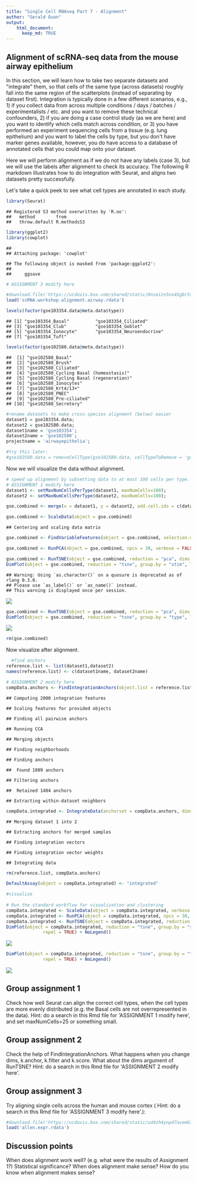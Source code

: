```yaml
---
title: "Single Cell RNAseq Part 7 - Alignment"
author: "Gerald Quon"
output:
    html_document:
      keep_md: TRUE
---
```




## Alignment of scRNA-seq data from the mouse airway epithelium

In this section, we will learn how to take two separate datasets and "integrate" them, so that cells of the same type (across datasets) roughly fall into the same region of the scatterplots (instead of separating by dataset first). Integration is typically done in a few different scenarios, e.g., 1) if you collect data from across multiple conditions / days / batches / experimentalists / etc. and you want to remove these technical confounders, 2) if you are doing a case control study (as we are here) and you want to identify which cells match across condition, or 3) you have performed an experiment sequencing cells from a tissue (e.g. lung epithelium) and you want to label the cells by type, but you don't have marker genes available, however, you do have access to a database of annotated cells that you could map onto your dataset.

Here we will perform alignment as if we do not have any labels (case 3), but we will use the labels after alignment to check its accuracy. The following R markdown illustrates how to do integration with Seurat, and aligns two datasets pretty successfully.

Let's take a quick peek to see what cell types are annotated in each study.


```r
library(Seurat)
```

```
## Registered S3 method overwritten by 'R.oo':
##   method        from       
##   throw.default R.methodsS3
```

```r
library(ggplot2)
library(cowplot)
```

```
## 
## Attaching package: 'cowplot'
```

```
## The following object is masked from 'package:ggplot2':
## 
##     ggsave
```

```r
# ASSIGNMENT 3 modify here

#download.file('https://ucdavis.box.com/shared/static/0nseizn5no45gbr5tsiks7lqz1ziixx7.rdata','scRNA.workshop.alignment.airway.rdata', mode='wb')
load('scRNA.workshop.alignment.airway.rdata')

levels(factor(gse103354.data@meta.data$type))
```

```
## [1] "gse103354_Basal"          "gse103354_Ciliated"      
## [3] "gse103354_Club"           "gse103354_Goblet"        
## [5] "gse103354_Ionocyte"       "gse103354_Neuroendocrine"
## [7] "gse103354_Tuft"
```

```r
levels(factor(gse102580.data@meta.data$type))
```

```
##  [1] "gse102580_Basal"                       
##  [2] "gse102580_Brush"                       
##  [3] "gse102580_Ciliated"                    
##  [4] "gse102580_Cycling Basal (homeostasis)" 
##  [5] "gse102580_Cycling Basal (regeneration)"
##  [6] "gse102580_Ionocytes"                   
##  [7] "gse102580_Krt4/13+"                    
##  [8] "gse102580_PNEC"                        
##  [9] "gse102580_Pre-ciliated"                
## [10] "gse102580_Secretory"
```

```r
#rename datasets to make cross-species alignment (below) easier
dataset1 = gse103354.data;
dataset2 = gse102580.data;
dataset1name = 'gse103354';
dataset2name = 'gse102580';
projectname = 'airwayepithelia';

#try this later:
#gse102580.data = removeCellType(gse102580.data, cellTypeToRemove = 'gse102580_Ciliated')
```


Now we will visualize the data without alignment.


```r
# speed up alignment by subsetting data to at most 100 cells per type.
# ASSIGNMENT 1 modify here
dataset1 <- setMaxNumCellsPerType(dataset1, maxNumCells=100);
dataset2 <- setMaxNumCellsPerType(dataset2, maxNumCells=100);

gse.combined <- merge(x = dataset1, y = dataset2, add.cell.ids = c(dataset1name, dataset2name), project = projectname)

gse.combined <- ScaleData(object = gse.combined)
```

```
## Centering and scaling data matrix
```

```r
gse.combined <- FindVariableFeatures(object = gse.combined, selection.method = "vst", nfeatures = 2000, verbose = FALSE)

gse.combined <- RunPCA(object = gse.combined, npcs = 30, verbose = FALSE)

gse.combined <- RunTSNE(object = gse.combined, reduction = "pca", dims = 1:20)
DimPlot(object = gse.combined, reduction = "tsne", group.by = "stim", label = TRUE, repel = TRUE) + NoLegend()
```

```
## Warning: Using `as.character()` on a quosure is deprecated as of rlang 0.3.0.
## Please use `as_label()` or `as_name()` instead.
## This warning is displayed once per session.
```

![](scRNA_Workshop-PART7_files/figure-html/data_visualization_without_alignment-1.png)<!-- -->

```r
gse.combined <- RunTSNE(object = gse.combined, reduction = "pca", dims = 1:20)
DimPlot(object = gse.combined, reduction = "tsne", group.by = "type", label = TRUE, repel = TRUE) + NoLegend()
```

![](scRNA_Workshop-PART7_files/figure-html/data_visualization_without_alignment-2.png)<!-- -->

```r
rm(gse.combined)
```
  

Now visualize after alignment.
  

```r
  #find anchors
reference.list <- list(dataset1,dataset2)
names(reference.list) <- c(dataset1name, dataset2name)

# ASSIGNMENT 2 modify here
compData.anchors <- FindIntegrationAnchors(object.list = reference.list, dims = 1:30, k.anchor = 5, k.filter = 200, k.score = 30)
```

```
## Computing 2000 integration features
```

```
## Scaling features for provided objects
```

```
## Finding all pairwise anchors
```

```
## Running CCA
```

```
## Merging objects
```

```
## Finding neighborhoods
```

```
## Finding anchors
```

```
## 	Found 1809 anchors
```

```
## Filtering anchors
```

```
## 	Retained 1484 anchors
```

```
## Extracting within-dataset neighbors
```

```r
compData.integrated <- IntegrateData(anchorset = compData.anchors, dims = 1:30)
```

```
## Merging dataset 1 into 2
```

```
## Extracting anchors for merged samples
```

```
## Finding integration vectors
```

```
## Finding integration vector weights
```

```
## Integrating data
```

```r
rm(reference.list, compData.anchors)

DefaultAssay(object = compData.integrated) <- "integrated"

#visualize
  
# Run the standard workflow for visualization and clustering
compData.integrated <- ScaleData(object = compData.integrated, verbose = FALSE)
compData.integrated <- RunPCA(object = compData.integrated, npcs = 30, verbose = FALSE)
compData.integrated <- RunTSNE(object = compData.integrated, reduction = "pca", dims = 1:30)
DimPlot(object = compData.integrated, reduction = "tsne", group.by = "stim", label = TRUE, 
              repel = TRUE) + NoLegend()
```

![](scRNA_Workshop-PART7_files/figure-html/seuratAlignment-1.png)<!-- -->

```r
DimPlot(object = compData.integrated, reduction = "tsne", group.by = "type", label = TRUE, 
              repel = TRUE) + NoLegend()
```

![](scRNA_Workshop-PART7_files/figure-html/seuratAlignment-2.png)<!-- -->

## Group assignment 1

Check how well Seurat can align the correct cell types, when the cell types are more evenly distributed (e.g. the Basal cells are not overrepresented in the data). Hint: do a search in this Rmd file for 'ASSIGNMENT 1 modify here', and set maxNumCells=25 or something small.

## Group assignment 2

Check the help of FindIntegrationAnchors. What happens when you change dims, k.anchor, k.filter and k.score. What about the dims argument of RunTSNE?  Hint: do a search in this Rmd file for 'ASSIGNMENT 2 modify here'.

## Group assignment 3

Try aligning single cells across the human and mouse cortex ( Hint: do a search in this Rmd file for 'ASSIGNMENT 3 modify here'.):

```r
#download.file('https://ucdavis.box.com/shared/static/ud4zh4ynpd7avemk3gqfva3nmqurk7ld.rdata','allen.expr.rdata', mode='wb')
load('allen.expr.rdata')
```

## Discussion points

When does alignment work well? (e.g. what were the results of Assignment 1?)
Statistical significance?
When does alignment make sense?
How do you know when alignment makes sense?

